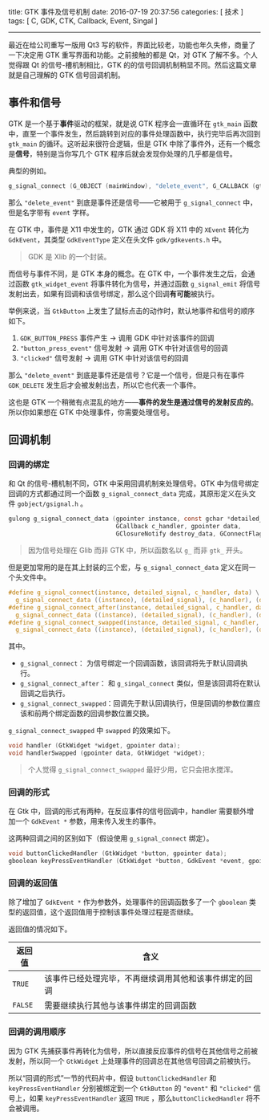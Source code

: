 title: GTK 事件及信号机制
date: 2016-07-19 20:37:56
categories: [ 技术 ]
tags: [ C, GDK, CTK, Callback, Event, Singal ]

---

最近在给公司重写一版用 Qt3 写的软件，界面比较老，功能也年久失修，商量了一下决定用 GTK 重写界面和功能。之前接触的都是 Qt，对 GTK 了解不多。个人觉得跟 Qt 的信号-槽机制相比，GTK 的的信号回调机制稍显不同。然后这篇文章就是自己理解的 GTK 信号回调机制。

## 事件和信号

GTK 是一个基于**事件**驱动的框架，就是说 GTK 程序会一直循环在 `gtk_main` 函数中，直至一个事件发生，然后跳转到对应的事件处理函数中，执行完毕后再次回到 `gtk_main` 的循环。这听起来很符合逻辑，但是 GTK 中除了事件外，还有一个概念是**信号**，特别是当你写几个 GTK 程序后就会发现你处理的几乎都是信号。

典型的例如。

```c
g_signal_connect (G_OBJECT (mainWindow), "delete_event", G_CALLBACK (gtk_main_quit), NULL);
```

那么 `"delete_event"` 到底是事件还是信号——它被用于 `g_signal_connect` 中，但是名字带有 `event` 字样。

<!-- more -->

在 GTK 中，事件是 X11 中发生的，GTK 通过 GDK 将 X11 中的 `XEvent` 转化为 `GdkEvent`，其类型 `GdkEventType` 定义在头文件 `gdk/gdkevents.h` 中。

> GDK 是 Xlib 的一个封装。

而信号与事件不同，是 GTK 本身的概念。在 GTK 中，一个事件发生之后，会通过函数 `gtk_widget_event` 将事件转化为信号，并通过函数 `g_signal_emit` 将信号发射出去，如果有回调和该信号绑定，那么这个回调**有可能**被执行。

举例来说，当 `GtkButton` 上发生了鼠标点击的动作时，默认地事件和信号的顺序如下。

1. `GDK_BUTTON_PRESS` 事件产生 -> 调用 GDK 中针对该事件的回调
2. `"button_press_event"` 信号发射 -> 调用 GTK 中针对该信号的回调
3. `"clicked"` 信号发射 -> 调用 GTK 中针对该信号的回调

那么 `"delete_event"` 到底是事件还是信号？它是一个信号，但是只有在事件 `GDK_DELETE` 发生后才会被发射出去，所以它也代表一个事件。

这也是 GTK 一个稍微有点混乱的地方——**事件的发生是通过信号的发射反应的**。所以你如果想在 GTK 中处理事件，你需要处理信号。

## 回调机制

### 回调的绑定

和 Qt 的信号-槽机制不同，GTK 中采用回调机制来处理信号。GTK 中为信号绑定回调的方式都通过同一个函数 `g_signal_connect_data` 完成，其原形定义在头文件 `gobject/gsignal.h` 。

```c
gulong g_signal_connect_data (gpointer instance, const gchar *detailed_signal,
                              GCallback c_handler, gpointer data,
                              GClosureNotify destroy_data, GConnectFlags connect_flags);
```

> 因为信号处理在 Glib 而非 GTK 中，所以函数名以 `g_` 而非 `gtk_` 开头。

但是更加常用的是在其上封装的三个宏，与 `g_signal_connect_data` 定义在同一个头文件中。

```c
#define g_signal_connect(instance, detailed_signal, c_handler, data) \
  g_signal_connect_data ((instance), (detailed_signal), (c_handler), (data), NULL, (GConnectFlags) 0)
#define g_signal_connect_after(instance, detailed_signal, c_handler, data) \
  g_signal_connect_data ((instance), (detailed_signal), (c_handler), (data), NULL, G_CONNECT_AFTER)
#define g_signal_connect_swapped(instance, detailed_signal, c_handler, data) \
  g_signal_connect_data ((instance), (detailed_signal), (c_handler), (data), NULL, G_CONNECT_SWAPPED)
```

其中。

- `g_signal_connect`： 为信号绑定一个回调函数，该回调将先于默认回调执行。
- `g_signal_connect_after`： 和 `g_singal_connect` 类似，但是该回调将在默认回调之后执行。
- `g_signal_connect_swapped`：回调先于默认回调执行，但是回调的参数位置应该和前两个绑定函数的回调参数位置交换。

`g_signal_connect_swapped` 中 `swapped` 的效果如下。

```c
void handler (GtkWidget *widget, gpointer data);
void handlerSwapped (gpointer data, GtkWidget *widget);
```

> 个人觉得 `g_signal_connect_swapped` 最好少用，它只会把水搅浑。

### 回调的形式

在 Gtk 中，回调的形式有两种，在反应事件的信号回调中，handler 需要额外增加一个 `GdkEvent *` 参数，用来传入发生的事件。

这两种回调之间的区别如下（假设使用 `g_signal_connect` 绑定）。

```c
void buttonClickedHandler (GtkWidget *button, gpointer data);
gboolean keyPressEventHandler (GtkWidget *button, GdkEvent *event, gpointer data);
```

### 回调的返回值

除了增加了 `GdkEvent *` 作为参数外，处理事件的回调函数多了一个 `gboolean` 类型的返回值，这个返回值用于控制该事件处理过程是否继续。

返回值的情况如下。

| 返回值  | 含义                                                   |
| ------- | ------------------------------------------------------ |
| `TRUE`  | 该事件已经处理完毕，不再继续调用其他和该事件绑定的回调 |
| `FALSE` | 需要继续执行其他与该事件绑定的回调函数                 |

### 回调的调用顺序

因为 GTK 先捕获事件再转化为信号，所以直接反应事件的信号在其他信号之前被发射，所以同一个 `GtkWidget` 上处理事件的回调总在其他信号回调之前被执行。

所以“回调的形式”一节的代码片中，假设 `buttonClickedHandler` 和 `keyPressEventHandler` 分别被绑定到一个 `GtkButton` 的 `"event"` 和 `"clicked"` 信号上，如果 `keyPressEventHandler` 返回 `TRUE` ，那么`buttonClickedHandler` 将不会被调用。
